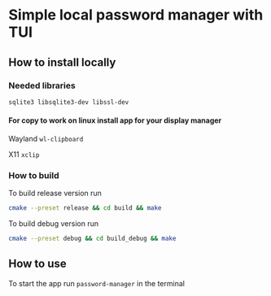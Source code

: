 # Simple local password manager with TUI 

## How to install locally 

### Needed libraries

```sh
sqlite3 libsqlite3-dev libssl-dev
```

#### For copy to work on linux install app for your display manager

Wayland  ```wl-clipboard```

X11 ```xclip```

### How to build

To build release version run
```sh
cmake --preset release && cd build && make
```

To build debug version run
```sh
cmake --preset debug && cd build_debug && make
```

## How to use 

To start the app run ```password-manager``` in the terminal
